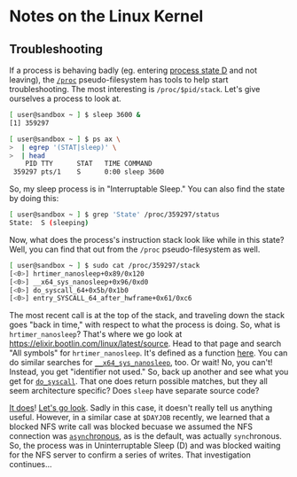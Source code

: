 # Notes on the Linux Kernel

## Troubleshooting

If a process is behaving badly (eg. entering
[process state D][240419a] and not leaving), the [`/proc`][240419b]
pseudo-filesystem has tools to help start troubleshooting. The most
interesting is `/proc/$pid/stack`. Let's give ourselves a process to
look at.

```bash
[ user@sandbox ~ ] $ sleep 3600 &
[1] 359297

[ user@sandbox ~ ] $ ps ax \
>  | egrep '(STAT|sleep)' \
>  | head
    PID TTY      STAT   TIME COMMAND
 359297 pts/1    S      0:00 sleep 3600
```

So, my sleep process is in "Interruptable Sleep." You can also find
the state by doing this:

```bash
[ user@sandbox ~ ] $ grep 'State' /proc/359297/status
State:  S (sleeping)
```

Now, what does the process's instruction stack look like while in this
state? Well, you can find that out from the `/proc` pseudo-filesystem
as well.

```bash
[ user@sandbox ~ ] $ sudo cat /proc/359297/stack
[<0>] hrtimer_nanosleep+0x89/0x120
[<0>] __x64_sys_nanosleep+0x96/0xd0
[<0>] do_syscall_64+0x5b/0x1b0
[<0>] entry_SYSCALL_64_after_hwframe+0x61/0xc6
```

The most recent call is at the top of the stack, and traveling down the
stack goes "back in time," with respect to what the process is doing.
So, what is `hrtimer_nanosleep`? That's where we go look at
https://elixir.bootlin.com/linux/latest/source. Head to that page and
search "All symbols" for `hrtimer_nanosleep`. It's defined as a
function [here][240419c]. You can do similar searches for
[`__x64_sys_nanosleep`][240419d], too. Or wait! No, you can't! Instead,
you get "identifier not used." So, back up another and see what you get
for [`do_syscall`][240419e]. That one does return possible matches, but
they all seem architecture specific? Does `sleep` have separate source
code?

[It does][240419f]! [Let's go look][240419g]. Sadly in this case, it
doesn't really tell us anything useful. However, in a similar case at
`$DAYJOB` recently, we learned that a blocked NFS write call was
blocked becuase we assumed the NFS connection was
[`async`hronous][240419h], as is the default, was actually
`sync`hronous. So, the process was in Uninterruptable Sleep (D) and
was blocked waiting for the NFS server to confirm a series of writes.
That investigation continues...

[240419a]: https://www.baeldung.com/linux/process-states
[240419b]: https://docs.kernel.org/filesystems/proc.html
[240419c]: https://elixir.bootlin.com/linux/latest/source/kernel/time/hrtimer.c#L2087
[240419d]: https://elixir.bootlin.com/linux/latest/A/ident/__x64_sys_nanosleep
[240419e]: https://elixir.bootlin.com/linux/latest/A/ident/do_syscall
[240419f]: https://duckduckgo.com/?t=h_&q=linux+sleep+source+code&ia=web
[240419g]: https://github.com/coreutils/coreutils/blob/master/src/sleep.c
[240419h]: https://linux.die.net/man/5/nfs
